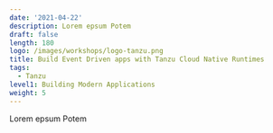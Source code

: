 ```yaml
---
date: '2021-04-22'
description: Lorem epsum Potem
draft: false
length: 180
logo: /images/workshops/logo-tanzu.png
title: Build Event Driven apps with Tanzu Cloud Native Runtimes
tags:
  - Tanzu
level1: Building Modern Applications
weight: 5
---
```


Lorem epsum Potem
